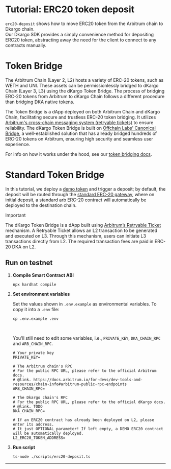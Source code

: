 # Tutorial: ERC20 token deposit
`erc20-deposit` shows how to move ERC20 token from the Arbitrum chain to Dkargo chain.<br/>
Our Dkargo SDK provides a simply convenience method for depositing ERC20 token, abstracting away the need for the client to connect to any contracts manually.

# Token Bridge
The Arbitrum Chain (Layer 2, L2) hosts a variety of ERC-20 tokens, such as WETH and UNI.
These assets can be permissionlessly bridged to dKargo Chain (Layer 3, L3) using the dKargo Token Bridge.
The process of bridging ERC-20 tokens from Arbitrum to dKargo Chain follows a different procedure than bridging DKA native tokens.

The Token Bridge is a dApp deployed on both Arbitrum Chain and dKargo Chain, facilitating secure and trustless ERC-20 token bridging.
It utilizes [Arbitrum's cross-chain messaging system (retryable tickets)](https://docs.arbitrum.io/build-decentralized-apps/cross-chain-messaging) to ensure reliability.
The dKargo Token Bridge is built on [Offchain Labs' Canonical Bridge](https://github.com/OffchainLabs/token-bridge-contracts), a well-established solution that has already bridged hundreds of ERC-20 tokens on Arbitrum, ensuring high security and seamless user experience.

For info on how it works under the hood, see our [token bridging docs](https://docs.arbitrum.io/build-decentralized-apps/token-bridging/token-bridge-erc20).

# Standard Token Bridge
In this tutorial, we deploy a [demo token](./contracts/standard-token/Standard.sol) and trigger a deposit; by default, the deposit will be routed through the [standard ERC-20 gateway](https://docs.arbitrum.io/build-decentralized-apps/token-bridging/bridge-tokens-programmatically/how-to-bridge-tokens-standard), where on initial deposit, a standard arb ERC-20 contract will automatically be deployed to the destination chain.

> [!IMPORTANT]
> The dKargo Token Bridge is a dApp built using [Arbitrum’s Retryable Ticket](https://docs.arbitrum.io/how-arbitrum-works/l1-to-l2-messaging#retryable-tickets) mechanism. A Retryable Ticket allows an L2 transaction to be generated and executed on L3. Through this mechanism, users can initiate L3 transactions directly from L2. The required transaction fees are paid in ERC-20 DKA on L2.

##  Run on testnet
1. **Compile Smart Contract ABI**
    ```
    npx hardhat compile
    ```
2. **Set environment variables**
    
    Set the values shown in `.env.example` as environmental variables. To copy it into a `.env` file:
    ```
    cp .env.example .env
    ```

    <br/>

    You'll still need to edit some variables, i.e., `PRIVATE_KEY`, `DKA_CHAIN_RPC` and `ARB_CHAIN_RPC`.

    ```
    # Your private key
    PRIVATE_KEY=

    # The Arbitrum chain's RPC
    # For the public RPC URL, please refer to the official Arbitrum docs.
    # @link. https://docs.arbitrum.io/for-devs/dev-tools-and-resources/chain-info#arbitrum-public-rpc-endpoints
    ARB_CHAIN_RPC=

    # The Dkargo chain's RPC
    # For the public RPC URL, please refer to the official dKargo docs.
    # @link. TODO
    DKA_CHAIN_RPC=

    # If an ERC20 contract has already been deployed on L2, please enter its address. 
    # It just OPTIONAL parameter! If left empty, a DEMO ERC20 contract will be automatically deployed.
    L2_ERC20_TOKEN_ADDRESS=
    ```

2. **Run script**
    ```
    ts-node ./scripts/erc20-deposit.ts
    ```


---